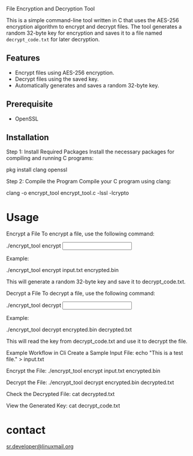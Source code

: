File Encryption and Decryption Tool

This is a simple command-line tool written in C that uses the AES-256 encryption algorithm to encrypt and decrypt files. The tool generates a random 32-byte key for encryption and saves it to a file named `decrypt_code.txt` for later decryption.

## Features
- Encrypt files using AES-256 encryption.
- Decrypt files using the saved key.
- Automatically generates and saves a random 32-byte key.

## Prerequisite 
- OpenSSL

## Installation

Step 1: Install Required Packages
Install the necessary packages for compiling and running C programs:

pkg install clang openssl

Step 2: Compile the Program
Compile your C program using clang:

clang -o encrypt_tool encrypt_tool.c -lssl -lcrypto

# Usage

Encrypt a File
To encrypt a file, use the following command:

./encrypt_tool encrypt <input file> <output file>

Example:

./encrypt_tool encrypt input.txt encrypted.bin

This will generate a random 32-byte key and save it to decrypt_code.txt.

Decrypt a File
To decrypt a file, use the following command:

./encrypt_tool decrypt <input file> <output file>

Example:

./encrypt_tool decrypt encrypted.bin decrypted.txt

This will read the key from decrypt_code.txt and use it to decrypt the file.

Example Workflow in Cli
Create a Sample Input File:
echo "This is a test file." > input.txt

Encrypt the File:
./encrypt_tool encrypt input.txt encrypted.bin

Decrypt the File:
./encrypt_tool decrypt encrypted.bin decrypted.txt

Check the Decrypted File:
cat decrypted.txt

View the Generated Key:
cat decrypt_code.txt

# contact
sr.developer@linuxmail.org
